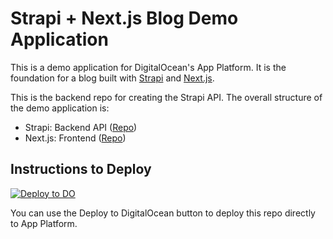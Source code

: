 # Strapi + Next.js Blog Demo Application

This is a demo application for DigitalOcean's App Platform. It is the foundation for a blog built with [Strapi](https://strapi.io/) and [Next.js](https://nextjs.org/).


This is the backend repo for creating the Strapi API. The overall structure of the demo application is:

-   Strapi: Backend API ([Repo](https://github.com/do-community/blog-strapi))
-   Next.js: Frontend ([Repo](https://github.com/do-community/blog-next))

## Instructions to Deploy

[![Deploy to DO](https://mp-assets1.sfo2.digitaloceanspaces.com/deploy-to-do/do-btn-blue.svg)](https://cloud.digitalocean.com/apps/new?repo=https://github.com/iambulmaro/webworks-next/tree/master)

You can use the Deploy to DigitalOcean button to deploy this repo directly to App Platform.
